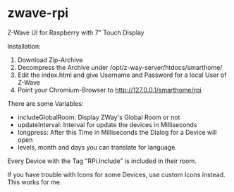 # zwave-rpi
Z-Wave UI for Raspberry with 7" Touch Display

Installation:
1) Download Zip-Archive
2) Decompress the Archive under /opt/z-way-server/htdocs/smarthome/
3) Edit the index.html and give Username and Password for a local User of Z-Wave
4) Point your Chromium-Browser to http://127.0.0.1/smarthome/rpi

There are some Variables:
- includeGlobalRoom: Display ZWay's Global Room or not
- updateInterval: Interval for update the devices in Milliseconds
- longpress: After this Time in Milliseconds the Dialog for a Device will open
- levels, month and days you can translate for language.

Every Device with the Tag "RPi.Include" is included in their room.

If you have trouble with Icons for some Devices, use custom Icons instead. This works for me.